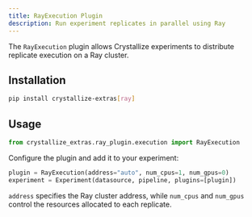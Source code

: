 ```yaml
---
title: RayExecution Plugin
description: Run experiment replicates in parallel using Ray
---
```


The `RayExecution` plugin allows Crystallize experiments to distribute replicate execution on a Ray cluster.

## Installation

```bash
pip install crystallize-extras[ray]
```

## Usage

```python
from crystallize_extras.ray_plugin.execution import RayExecution
```

Configure the plugin and add it to your experiment:

```python
plugin = RayExecution(address="auto", num_cpus=1, num_gpus=0)
experiment = Experiment(datasource, pipeline, plugins=[plugin])
```

`address` specifies the Ray cluster address, while `num_cpus` and `num_gpus` control the resources allocated to each replicate.

